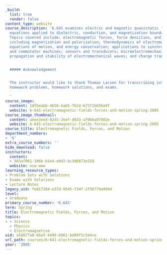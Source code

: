 ```yaml
---
_build:
  list: true
  render: false
content_type: website
course_description: '6.641 examines electric and magnetic quasistatic forms of Maxwell''s
  equations applied to dielectric, conduction, and magnetization boundary value problems.
  Topics covered include: electromagnetic forces, force densities, and stress tensors,
  including magnetization and polarization; thermodynamics of electromagnetic fields,
  equations of motion, and energy conservation; applications to synchronous, induction,
  and commutator machines; sensors and transducers; microelectromechanical systems;
  propagation and stability of electromechanical waves; and charge transport phenomena.


  ##### Acknowledgement


  The instructor would like to thank Thomas Larsen for transcribing into LaTeX selected
  homework problems, homework solutions, and exams.

  '
course_image:
  content: 1dfbeabb-4b56-bab5-fb14-bf5f1b65ba9f
  website: 6-641-electromagnetic-fields-forces-and-motion-spring-2005
course_image_thumbnail:
  content: aeee3ee4-82d1-26ef-d633-af066a97002e
  website: 6-641-electromagnetic-fields-forces-and-motion-spring-2005
course_title: Electromagnetic Fields, Forces, and Motion
department_numbers:
- '6'
extra_course_numbers: ''
hide_download: false
instructors:
  content:
  - 563af061-106b-b1e4-e8d2-bc3d6873e258
  website: ocw-www
learning_resource_types:
- Problem Sets with Solutions
- Exams with Solutions
- Lecture Notes
legacy_uid: fe817204-e37d-9545-f34f-2f56779a904d
level:
- Graduate
primary_course_number: '6.641'
term: Spring
title: Electromagnetic Fields, Forces, and Motion
topics:
- - Science
  - Physics
  - Electromagnetism
uid: a5d077a0-6be5-4490-b961-bd09f5c544ce
url_path: courses/6-641-electromagnetic-fields-forces-and-motion-spring-2005
year: '2005'
---
```

